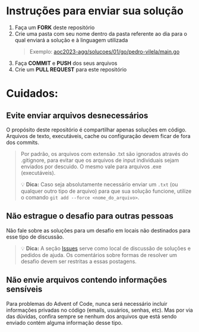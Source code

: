 # Instruções para enviar sua solução

1. Faça um **FORK** deste repositório
2. Crie uma pasta com seu nome dentro da pasta referente ao dia para o qual enviará a solução e à linguagem utilizada
   > Exemplo: [aoc2023-agg/solucoes/01/go/pedro-vilela/main.go](/solucoes/01/go/pedro-vilela/main.go)
3. Faça **COMMIT** e **PUSH** dos seus arquivos
4. Crie um **PULL REQUEST** para este repositório

# Cuidados:

## Evite enviar arquivos desnecessários

O propósito deste repositório é compartilhar apenas soluções em código. Arquivos de texto, executáveis, cache ou configuração devem ficar de fora dos commits.

> Por padrão, os arquivos com extensão .txt são ignorados através do .gitignore, para evitar que os arquivos de input individuais sejam enviados por descuido. O mesmo vale para arquivos .exe (executáveis).
>
> 💡 **Dica:** Caso seja absolutamente necessário enviar um `.txt` (ou qualquer outro tipo de arquivo) para que sua solução funcione, utilize o comando `git add --force <nome_do_arquivo>`.

## Não estrague o desafio para outras pessoas

Não fale sobre as soluções para um desafio em locais não destinados para esse tipo de discussão.

> 💡 **Dica:** A seção [Issues](https://github.com/Pedro-HMV/aoc2023-agg/issues) serve como local de discussão de soluções e pedidos de ajuda. Os comentários sobre formas de resolver um desafio devem ser restritas a essas postagens.

## Não envie arquivos contendo informações sensíveis

Para problemas do Advent of Code, nunca será necessário incluir informações privadas no código (emails, usuários, senhas, etc). Mas por via das dúvidas, confira sempre se nenhum dos arquivos que está sendo enviado contém alguma informação desse tipo.
